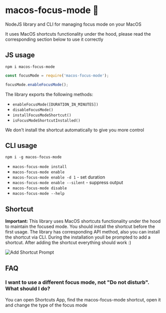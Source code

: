# macos-focus-mode 🧘
NodeJS library and CLI for managing focus mode on your MacOS

It uses MacOS shortcuts functionality under the hood, please read the corresponding section below to use it correctly

## JS usage
`npm i macos-focus-mode`

```js
const focusMode = require('macos-focus-mode');

focusMode.enableFocusMode();
```

The library exports the following methods:
- `enableFocusMode([DURATION_IN_MINUTES])`
- `disableFocusMode()`
- `installFocusModeShortcut()`
- `isFocusModeShortcutInstalled()`

We don't install the shortcut automatically to give you more control

## CLI usage
`npm i -g macos-focus-mode`

- `macos-focus-mode install`
- `macos-focus-mode enable`
- `macos-focus-mode enable -d 1` - set duration
- `macos-focus-mode enable --silent` - suppress output
- `macos-focus-mode disable`
- `macos-focus-mode --help`


## Shortcut
**Important:** This library uses MacOS shortcuts functionality under the hood to maintain the focused mode. 
You should install the shortcut before the first usage. The library has corresponding API method, also you can install the shortcut via CLI.
During the installation youll be prompted to add a shortcut. After adding the shortcut everything should work :)

![Add Shortcut Prompt](https://user-images.githubusercontent.com/2021794/145727002-149e78c4-7505-45a2-a327-fa5f0361e1b0.png)

## FAQ
### I want to use a different focus mode, not "Do not disturb". What should I do?
You can open Shortcuts App, find the  macos-focus-mode shortcut, open it and change the type of the focus mode

